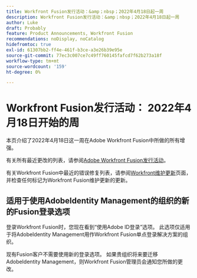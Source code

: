```yaml
---
title: Workfront Fusion发行活动：&amp；nbsp；2022年4月18日起一周
description: Workfront Fusion发行活动：&amp；nbsp；2022年4月18日起一周
author: Luke
draft: Probably
feature: Product Announcements, Workfront Fusion
recommendations: noDisplay, noCatalog
hidefromtoc: true
exl-id: 61307bb2-ff4e-461f-b3ce-a3e26b39e95e
source-git-commit: 77ec3c007ce7c49ff760145fafcd7f62b273a18f
workflow-type: tm+mt
source-wordcount: '159'
ht-degree: 0%

---
```


# Workfront Fusion发行活动： 2022年4月18日开始的周

本页介绍了2022年4月18日这一周在Adobe Workfront Fusion中所做的所有增强。

有关所有最近更改的列表，请参阅[Adobe Workfront Fusion发行活动](/help/workfront-fusion/fusion-product-releases/fusion-release-activity.md)。

有关Workfront Fusion中最近的错误修复列表，请参阅[Workfront维护更新](https://experienceleague.adobe.com/docs/workfront-known-issues/releases/current-updates.html?lang=zh-Hans)页面，并检查任何标记为Workfront Fusion维护更新的更新。

## 适用于使用AdobeIdentity Management的组织的新的Fusion登录选项

登录Workfront Fusion时，您现在看到“使用Adobe ID登录”选项。 此选项仅适用于将AdobeIdentity Management用作Workfront Fusion单点登录解决方案的组织。

现有Fusion客户不需要使用新的登录选项。 如果贵组织将来要迁移AdobeIdentity Management，则Workfront Fusion管理员会通知您所做的更改。
